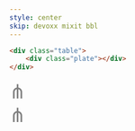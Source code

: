 ```yaml
---
style: center
skip: devoxx mixit bbl
---
```


```html
<div class="table">
    <div class="plate"></div>
</div>
```

<style scoped contenteditable="true">.table::before, .table::after {
  color: gray;
  font-size: 2.5em;
  content: '⋔';
  transform: rotate(180deg);
}</style>

<div class="diner">
	<div class="table-wrapper">
		<div class="table-surface"></div>
		<div class="table">
			<div class="plate"></div>
		</div>
	</div>
	<div class="table-edge">
		<div class="table-leg"></div>
		<div class="table-leg"></div>
	</div>
</div>
